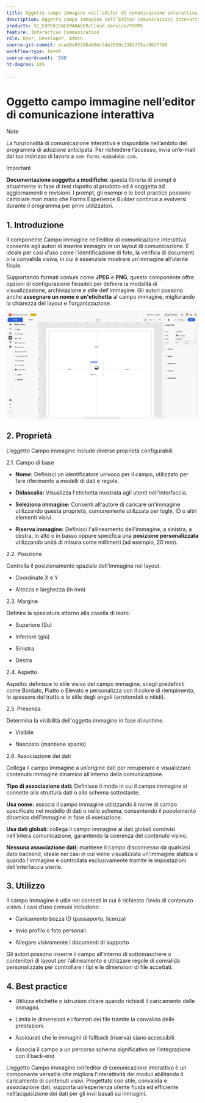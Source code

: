 ```yaml
---
title: Oggetto campo immagine nell’editor di comunicazione interattiva
description: Oggetto campo immagine nell’Editor comunicazioni interattive in AEM Forms per consentire agli autori di inserire immagini in un layout di comunicazione.
products: SG_EXPERIENCEMANAGER/Cloud Service/FORMS
feature: Interactive Communication
role: User, Developer, Admin
source-git-commit: acad9e05288a606c54e2059c2381725ac982f7d8
workflow-type: tm+mt
source-wordcount: '598'
ht-degree: 10%

---
```



# Oggetto campo immagine nell’editor di comunicazione interattiva

>[!NOTE]
>
> La funzionalità di comunicazione interattiva è disponibile nell’ambito del programma di adozione anticipata. Per richiedere l’accesso, invia un’e-mail dal tuo indirizzo di lavoro a `aem-forms-ea@adobe.com`.

>[!IMPORTANT]
>
> **Documentazione soggetta a modifiche**: questa libreria di prompt è attualmente in fase di test rispetto al prodotto ed è soggetta ad aggiornamenti e revisioni. I prompt, gli esempi e le best practice possono cambiare man mano che Forms Experience Builder continua a evolversi durante il programma per primi utilizzatori.

## &#x200B;1. Introduzione

Il componente Campo immagine nell’editor di comunicazione interattiva consente agli autori di inserire immagini in un layout di comunicazione. È ideale per casi d’uso come l’identificazione di foto, la verifica di documenti o la convalida visiva, in cui è essenziale mostrare un’immagine all’utente finale.

Supportando formati comuni come **JPEG** e **PNG**, questo componente offre opzioni di configurazione flessibili per definire la modalità di visualizzazione, archiviazione e stile dell&#39;immagine. Gli autori possono anche **assegnare un nome o un&#39;etichetta** al campo immagine, migliorando la chiarezza del layout e l&#39;organizzazione.

![Trova documento IC](/help/forms/interactive-communication/assets/imagefield.png)

## &#x200B;2. Proprietà

L’oggetto Campo immagine include diverse proprietà configurabili:

2.1. Campo di base

- **Nome:** Definisci un identificatore univoco per il campo, utilizzato per fare riferimento a modelli di dati e regole.

- **Didascalia:** Visualizza l&#39;etichetta mostrata agli utenti nell&#39;interfaccia.

- **Seleziona immagine:** Consenti all&#39;autore di caricare un&#39;immagine utilizzando questa proprietà, comunemente utilizzata per loghi, ID o altri elementi visivi.

- **Riserva immagine:** Definisci l&#39;allineamento dell&#39;immagine, a sinistra, a destra, in alto o in basso oppure specifica una **posizione personalizzata** utilizzando unità di misura come millimetri (ad esempio, 20 mm).

2.2. Posizione

Controlla il posizionamento spaziale dell&#39;immagine nel layout.

- Coordinate X e Y

- Altezza e larghezza (in mm)

2.3. Margine

Definire la spaziatura attorno alla casella di testo:

- Superiore (Su)

- Inferiore (giù)

- Sinistra

- Destra

2.4. Aspetto

Aspetto: definisce lo stile visivo del campo immagine, scegli predefiniti come Bordato, Piatto o Elevato e personalizza con il colore di riempimento, lo spessore del tratto e lo stile degli angoli (arrotondati o nitidi).

2.5. Presenza

Determina la visibilità dell&#39;oggetto immagine in fase di runtime.

- Visibile

- Nascosto (mantiene spazio)

2.6. Associazione dei dati

Collega il campo immagine a un’origine dati per recuperare e visualizzare contenuto immagine dinamico all’interno della comunicazione.

**Tipo di associazione dati:** Definisce il modo in cui il campo immagine si connette alla struttura dati o allo schema sottostante.

**Usa nome:** associa il campo immagine utilizzando il nome di campo specificato nel modello di dati o nello schema, consentendo il popolamento dinamico dell&#39;immagine in fase di esecuzione.

**Usa dati globali:** collega il campo immagine ai dati globali condivisi nell&#39;intera comunicazione, garantendo la coerenza del contenuto visivo.

**Nessuna associazione dati:** mantiene il campo disconnesso da qualsiasi dato backend, ideale nei casi in cui viene visualizzata un&#39;immagine statica o quando l&#39;immagine è controllata esclusivamente tramite le impostazioni dell&#39;interfaccia utente.

## &#x200B;3. Utilizzo

Il campo Immagine è utile nei contesti in cui è richiesto l’invio di contenuto visivo. I casi d’uso comuni includono:

- Caricamento bozza ID (passaporto, licenza)

- Invio profilo o foto personali

- Allegare visivamente i documenti di supporto

Gli autori possono inserire il campo all’interno di sottomaschere o contenitori di layout per l’allineamento e utilizzare regole di convalida personalizzate per controllare i tipi e le dimensioni di file accettati.

## &#x200B;4. Best practice

- Utilizza etichette o istruzioni chiare quando richiedi il caricamento delle immagini.

- Limita le dimensioni e i formati dei file tramite la convalida delle prestazioni.

- Assicurati che le immagini di fallback (riserva) siano accessibili.

- Associa il campo a un percorso schema significativo se l’integrazione con il back-end

L’oggetto Campo immagine nell’editor di comunicazione interattivo è un componente versatile che migliora l’interattività dei moduli abilitando il caricamento di contenuti visivi. Progettato con stile, convalida e associazione dati, supporta un’esperienza utente fluida ed efficiente nell’acquisizione dei dati per gli invii basati su immagini.




